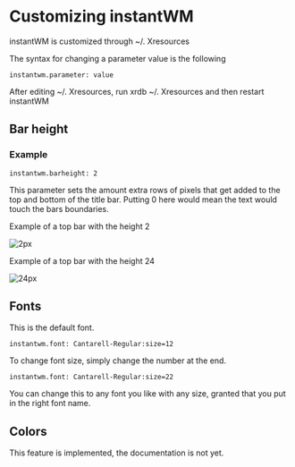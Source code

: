 # Customizing instantWM

instantWM is customized through ~/. Xresources

The syntax for changing a parameter value is the following

``` 
instantwm.parameter: value
```

After editing ~/. Xresources, run xrdb ~/. Xresources and then restart instantWM

## Bar height

### Example

``` 
instantwm.barheight: 2
```

This parameter sets the amount extra rows of pixels that get added to the top and bottom of the title bar. 
Putting 0 here would mean the text would touch the bars boundaries. 

Example of a top bar with the height 2

![2px](https://instantos.github.io/instantos.github.io/images/topbar/2px.png)

Example of a top bar with the height 24

![24px](https://instantos.github.io/instantos.github.io/images/topbar/24px.png)

## Fonts

This is the default font.

``` 
instantwm.font: Cantarell-Regular:size=12
```

To change font size, simply change the number at the end. 

``` 
instantwm.font: Cantarell-Regular:size=22
```

You can change this to any font you like with any size, granted that you put in the right font name. 

## Colors

This feature is implemented, the documentation is not yet. 

